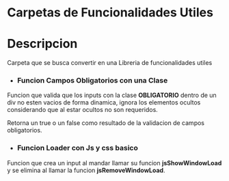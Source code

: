 <!-- Titulo de la aplicacion -->
# Carpetas de Funcionalidades Utiles

<!-- Descripcion detallada del proyecto -->
# Descripcion

Carpeta que se busca convertir en una Libreria de funcionalidades utiles

- ### Funcion Campos Obligatorios con una Clase 

Funcion que valida que los inputs con la clase **OBLIGATORIO** dentro de un div no esten vacios de forma dinamica, ignora los elementos ocultos considerando que al estar ocultos no son requeridos.

Retorna un true o un false como resultado de la validacion de campos obligatorios.

- ### Funcion Loader con Js y css basico 

Funcion que crea un input al mandar llamar su funcion **jsShowWindowLoad** y se elimina al llamar la funcion **jsRemoveWindowLoad**.